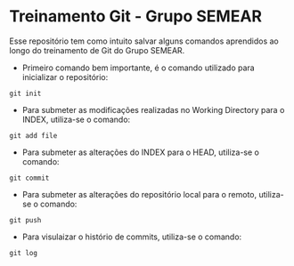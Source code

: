 # Treinamento Git - Grupo SEMEAR

Esse repositório tem como intuito salvar alguns comandos aprendidos ao longo do treinamento de Git do Grupo SEMEAR.

- Primeiro comando bem importante, é o comando utilizado para inicializar o repositório:

`git init`

- Para submeter as modificações realizadas no Working Directory para o INDEX, utiliza-se o comando:

`git add file`

- Para submeter as alterações do INDEX para o HEAD, utiliza-se o comando:

`git commit`

- Para submeter as alterações do repositório local para o remoto, utiliza-se o comando:

`git push`

- Para visulaizar o histório de commits, utiliza-se o comando:

`git log`
